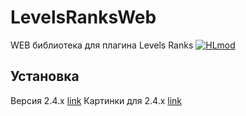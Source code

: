 # LevelsRanksWeb

WEB библиотека для плагина Levels Ranks [![HLmod](https://dev.sborislav.xyz/lr240/hlmod.png)](https://hlmod.ru/resources/177/)
## Установка
Версия 2.4.x [link](https://github.com/sborislav/LevelsRanksWeb/tree/2.4.x)
Картинки для 2.4.x [link](https://github.com/sborislav/LevelsRanksWeb/tree/images2.4.x)
